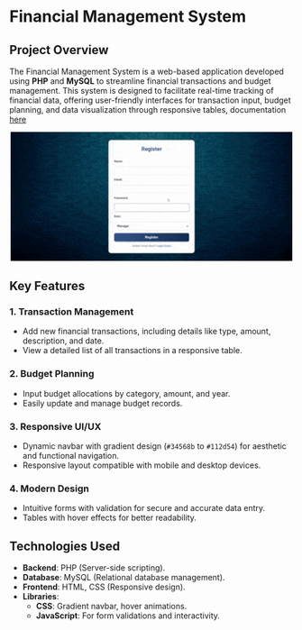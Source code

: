 # Financial Management System

## Project Overview
The Financial Management System is a web-based application developed using **PHP** and **MySQL** to streamline financial transactions and budget management. This system is designed to facilitate real-time tracking of financial data, offering user-friendly interfaces for transaction input, budget planning, and data visualization through responsive tables, documentation [here](https://docs.google.com/document/d/1-lYhfkxV6ArSGHUUQovjc8IhZnqRPCMU6TH9WGS65SM/edit?usp=sharing)

<div align="center">
    <img src="pixelard.gif" alt="Deskripsi GIF" width="500">
</div>

## Key Features

### 1. **Transaction Management**
   - Add new financial transactions, including details like type, amount, description, and date.
   - View a detailed list of all transactions in a responsive table.

### 2. **Budget Planning**
   - Input budget allocations by category, amount, and year.
   - Easily update and manage budget records.

### 3. **Responsive UI/UX**
   - Dynamic navbar with gradient design (`#34568b` to `#112d54`) for aesthetic and functional navigation.
   - Responsive layout compatible with mobile and desktop devices.

### 4. **Modern Design**
   - Intuitive forms with validation for secure and accurate data entry.
   - Tables with hover effects for better readability.

## Technologies Used

- **Backend**: PHP (Server-side scripting).
- **Database**: MySQL (Relational database management).
- **Frontend**: HTML, CSS (Responsive design).
- **Libraries**: 
  - **CSS**: Gradient navbar, hover animations.
  - **JavaScript**: For form validations and interactivity.
